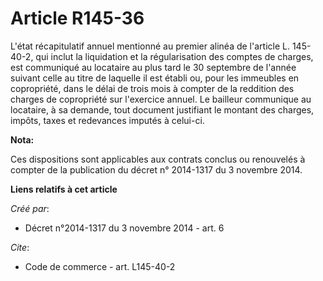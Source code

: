 # Article R145-36

L'état récapitulatif annuel mentionné au premier alinéa de l'article L. 145-40-2, qui inclut la liquidation et la
régularisation des comptes de charges, est communiqué au locataire au plus tard le 30 septembre de l'année suivant celle au
titre de laquelle il est établi ou, pour les immeubles en copropriété, dans le délai de trois mois à compter de la reddition
des charges de copropriété sur l'exercice annuel. Le bailleur communique au locataire, à sa demande, tout document justifiant
le montant des charges, impôts, taxes et redevances imputés à celui-ci.

**Nota:**

Ces dispositions sont applicables aux contrats conclus ou renouvelés à compter de la publication du décret n° 2014-1317 du 3
novembre 2014.

**Liens relatifs à cet article**

_Créé par_:

  - Décret n°2014-1317 du 3 novembre 2014 - art. 6

_Cite_:

  - Code de commerce - art. L145-40-2
